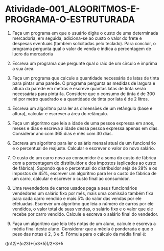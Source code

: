 # Atividade-001_ALGORITMOS-E-PROGRAMA-O-ESTRUTURADA

1. Faça um programa em que o usuário digite o custo de uma determinada mercadoria, em seguida, adiciona-se ao custo o valor do frete e despesas eventuais (também solicitadas pelo teclado). Para concluir, o programa pergunta qual o valor de venda e indica a percentagem de lucro da mercadoria

2. Escreva um programa que pergunte qual o raio de um círculo e imprima a sua área. 

3. Faça um programa que calcule a quantidade necessária de latas de tinta para pintar uma parede. O programa pergunta as medidas de largura e altura da parede em metros e escreve quantas latas de tinta serão necessárias para pintá-la. Considere que o consumo de tinta é de 300 ml por metro quadrado e a quantidade de tinta por lata é de 2 litros.

4. Escreva um algoritmo para ler as dimensões de um retângulo (base e altura), calcular e escrever a área do retângulo.

5. Faça um algoritmo que leia a idade de uma pessoa expressa em anos, meses e dias e escreva a idade dessa pessoa expressa apenas em dias. Considerar ano com 365 dias e mês com 30 dias.

6. Escreva um algoritmo para ler o salário mensal atual de um funcionário e o percentual de reajuste. Calcular e escrever o valor do novo salário.

7. O custo de um carro novo ao consumidor é a soma do custo de fábrica com a porcentagem do distribuidor e dos impostos (aplicados ao custo de fábrica). Supondo que o percentual do distribuidor seja de 28% e os impostos de 45%, escrever um algoritmo para ler o custo de fábrica de um carro, calcular e escrever o custo final ao consumidor.

8. Uma revendedora de carros usados paga a seus funcionários vendedores um salário fixo por mês, mais uma comissão também fixa para cada carro vendido e mais 5% do valor das vendas por ele efetuadas. Escrever um algoritmo que leia o número de carros por ele vendidos, o valor total de suas vendas, o salário fixo e o valor que ele recebe por carro vendido. Calcule e escreva o salário final do vendedor.

9. Faça um algoritmo que leia três notas de um aluno, calcule e escreva a média final deste aluno. Considerar que a média é ponderada e que o peso das notas é 2, 3 e 5. Fórmula para o cálculo da média final é:

((n1*2)+(n2*3)+(n3*5))/2+3+5
